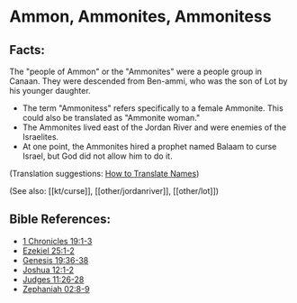 # Ammon, Ammonites, Ammonitess #

## Facts: ##

The "people of Ammon" or the "Ammonites" were a people group in Canaan. They were descended from Ben-ammi, who was the son of Lot by his younger daughter.

* The term "Ammonitess" refers specifically to a female Ammonite. This could also be translated as "Ammonite woman."
* The Ammonites lived east of the Jordan River and were enemies of the Israelites.
* At one point, the Ammonites hired a prophet named Balaam to curse Israel, but God did not allow him to do it.

(Translation suggestions: [How to Translate Names](en/ta-vol1/translate/man/translate-names))

(See also: [[kt/curse]], [[other/jordanriver]], [[other/lot]])

## Bible References: ##

* [1 Chronicles 19:1-3](en/tn/1ch/help/19/01)
* [Ezekiel 25:1-2](en/tn/ezk/help/25/01)
* [Genesis 19:36-38](en/tn/gen/help/19/36)
* [Joshua 12:1-2](en/tn/jos/help/12/01)
* [Judges 11:26-28](en/tn/jdg/help/11/26)
* [Zephaniah 02:8-9](en/tn/zep/help/02/08)